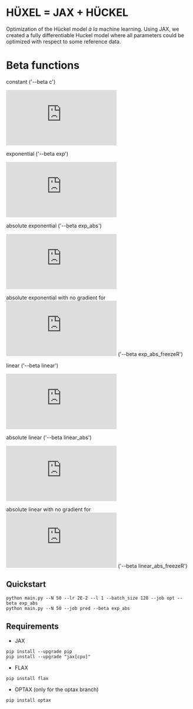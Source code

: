 # HÜXEL =  JAX + HÜCKEL

Optimization of the Hückel model *à la* machine learning. 
Using JAX, we created a fully differentiable Huckel model where all parameters could be optimized with respect to some reference data.

# Beta functions
constant ('--beta c')

![equation](https://latex.codecogs.com/gif.latex?%5Clarge%20h_%7Bxy%7D%20%3D%20%5Cbeta_%7Bxy%7D)

exponential ('--beta exp')

![equation](https://latex.codecogs.com/gif.latex?%5Clarge%20h_%7Bxy%7D%20%3D%20%5Cbeta_%7Bxy%7D%5C%3Be%5E%7B-%5Cell%5E%7B-1%7D_%7Bxy%7D%28R_%7Bxy%7D-R%5E%7B0%7D_%7Bxy%7D%29%7D)

absolute exponential ('--beta exp_abs')

![equation](https://latex.codecogs.com/gif.latex?%5Clarge%20h_%7Bxy%7D%20%3D%20%5Cbeta_%7Bxy%7D%5C%3Be%5E%7B-%5Cell%5E%7B-1%7D_%7Bxy%7D%28%7CR_%7Bxy%7D-R%5E%7B0%7D_%7Bxy%7D%7C%29%7D)

absolute exponential with no gradient for ![equation](https://latex.codecogs.com/gif.latex?%5Csmall%20R%5E%7B0%7D_%7Bxy%7D) ('--beta exp_abs_freezeR')

linear ('--beta linear')

![equation](https://latex.codecogs.com/gif.latex?%5Clarge%20h_%7Bxy%7D%20%3D%20%5Cbeta_%7Bxy%7D%5C%3B%281-%5Cell%5E%7B-1%7D_%7Bxy%7D%28R_%7Bxy%7D-R%5E%7B0%7D_%7Bxy%7D%29%29)

absolute linear ('--beta linear_abs')

![equation](https://latex.codecogs.com/gif.latex?%5Clarge%20h_%7Bxy%7D%20%3D%20%5Cbeta_%7Bxy%7D%5C%3B%281-%5Cell%5E%7B-1%7D_%7Bxy%7D%28%7CR_%7Bxy%7D-R%5E%7B0%7D_%7Bxy%7D%7C%29%29)

absolute linear with no gradient for ![equation](https://latex.codecogs.com/gif.latex?%5Csmall%20R%5E%7B0%7D_%7Bxy%7D) ('--beta linear_abs_freezeR')


## Quickstart
```
python main.py --N 50 --lr 2E-2 --l 1 --batch_size 128 --job opt --beta exp_abs 
python main.py --N 50 --job pred --beta exp_abs 
```

## Requirements
- JAX
```
pip install --upgrade pip
pip install --upgrade "jax[cpu]"
```
- FLAX 
```
pip install flax
```
- OPTAX (only for the optax branch)
```
pip install optax
```

